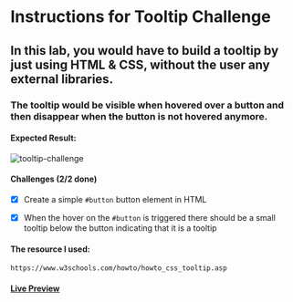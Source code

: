 # Instructions for Tooltip Challenge

## In this lab, you would have to build a tooltip by just using HTML & CSS, without the user any external libraries.

### The tooltip would be visible when hovered over a button and then disappear when the button is not hovered anymore.

#### Expected Result:

![tooltip-challenge](https://github.com/selimbiber/30Day30Project-HTML5-CSS3-Challenges/assets/117529414/5719858a-53af-4604-855c-1878e7a25ac2)

#### Challenges (2/2 done)

- [x] Create a simple `#button` button element in HTML

- [x] When the hover on the `#button` is triggered there should be a small tooltip below the button indicating that it is a tooltip

#### The resource I used:

    https://www.w3schools.com/howto/howto_css_tooltip.asp

#### [Live Preview](https://selimbiber.github.io/Vanilla-CSS-Challenges/Day09-tooltip-challenge/)
